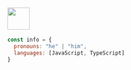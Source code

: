 ### <img src="https://media.giphy.com/media/VgCDAzcKvsR6OM0uWg/giphy.gif" width="50"> 

```javascript
const info = {
  pronouns: "he" | "him",
  languages: [JavaScript, TypeScript]
}
```
